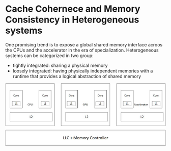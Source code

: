 # Cache Cohernece and Memory Consistency in Heterogeneous systems
One promising trend is to expose a global shared memory interface acroos the CPUs and the accelerator in the era of specialization. Heterogeneous systems can be categorized in two group:
- tightly integrated: sharing a physical memory
- loosely integrated: having physically independent memories with a runtime that provides a logical abstraction of shared memory

![heterogeneous system](../img/heterogeneous_system.jpg)